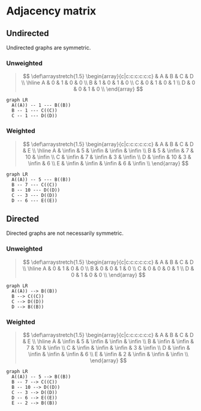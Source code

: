 # Adjacency matrix

## Undirected

Undirected graphs are symmetric.

### Unweighted

> $$
> \def\arraystretch{1.5}
> \begin{array}{c|c:c:c:c:c:c}
>     & A & B & C & D \\ \hline
>   A & 0 & 1 & 0 & 0 \\
>   B & 1 & 0 & 1 & 0 \\
>   C & 0 & 1 & 0 & 1 \\
>   D & 0 & 0 & 1 & 0 \\
> \end{array}
> $$

```mermaid
graph LR
  A((A)) -- 1 --- B((B))
  B -- 1 --- C((C))
  C -- 1 --- D((D))
```

### Weighted

> $$
> \def\arraystretch{1.5}
> \begin{array}{c|c:c:c:c:c:c}
>     & A & B & C & D & E \\ \hline
>   A & \infin & 5 & \infin & \infin & \infin \\
>   B & 5 & \infin & 7 & 10 & \infin \\
>   C & \infin & 7 & \infin & 3 & \infin \\
>   D & \infin & 10 & 3 & \infin & 6 \\
>   E & \infin & \infin & \infin & 6 & \infin \\
> \end{array}
> $$

```mermaid
graph LR
  A((A)) -- 5 --- B((B))
  B -- 7 --- C((C))
  B -- 10 --- D((D))
  C -- 3 --- D((D))
  D -- 6 --- E((E))
```

## Directed

Directed graphs are not necessarily symmetric.

### Unweighted

> $$
> \def\arraystretch{1.5}
> \begin{array}{c|c:c:c:c:c:c}
>     & A & B & C & D \\ \hline
>   A & 0 & 1 & 0 & 0 \\
>   B & 0 & 0 & 1 & 0 \\
>   C & 0 & 0 & 0 & 1 \\
>   D & 0 & 1 & 0 & 0 \\
> \end{array}
> $$

```mermaid
graph LR
  A((A)) --> B((B))
  B --> C((C))
  C --> D((D))
  D --> B((B))
```

### Weighted

> $$
> \def\arraystretch{1.5}
> \begin{array}{c|c:c:c:c:c:c}
>     & A & B & C & D & E \\ \hline
>   A & \infin & 5 & \infin & \infin & \infin \\
>   B & \infin & \infin & 7 & 10 & \infin \\
>   C & \infin & \infin & \infin & 3 & \infin \\
>   D & \infin & \infin & \infin & \infin & 6 \\
>   E & \infin & 2 & \infin & \infin & \infin \\
> \end{array}
> $$

```mermaid
graph LR
  A((A)) -- 5 --> B((B))
  B -- 7 --> C((C))
  B -- 10 --> D((D))
  C -- 3 --> D((D))
  D -- 6 --> E((E))
  E -- 2 --> B((B))
```
